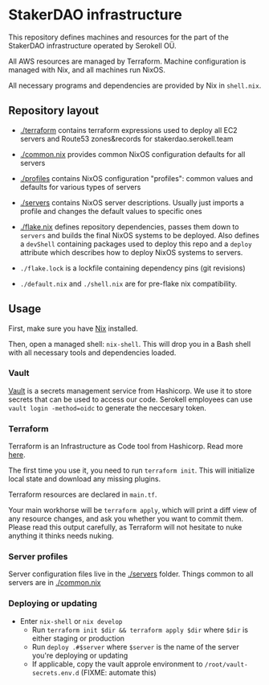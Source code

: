 # StakerDAO infrastructure

This repository defines machines and resources for the part of the StakerDAO
infrastructure operated by Serokell OÜ.

All AWS resources are managed by Terraform. Machine configuration is managed
with Nix, and all machines run NixOS.

All necessary programs and dependencies are provided by Nix in `shell.nix`.

## Repository layout

- [./terraform](./terraform) contains terraform expressions used to deploy
  all EC2 servers and Route53 zones&records for stakerdao.serokell.team

- [./common.nix](./common.nix) provides common NixOS configuration defaults
  for all servers

- [./profiles](./profiles) contains NixOS configuration "profiles": common
  values and defaults for various types of servers

- [./servers](./servers) contains NixOS server descriptions. Usually just
  imports a profile and changes the default values to specific ones

- [./flake.nix](./flake.nix) defines repository dependencies, passes them
  down to `servers` and builds the final NixOS systems to be deployed. Also
  defines a `devShell` containing packages used to deploy this repo and a
  `deploy` attribute which describes how to deploy NixOS systems to servers.

- `./flake.lock` is a lockfile containing dependency pins (git revisions)
- `./default.nix` and `./shell.nix` are for pre-flake nix compatibility.

## Usage

First, make sure you have [Nix](https://nixos.org/nix/) installed.

Then, open a managed shell: `nix-shell`. This will drop you in a Bash shell with
all necessary tools and dependencies loaded.

### Vault
[Vault](https://www.vaultproject.io/) is a secrets management service
from Hashicorp. We use it to store secrets that can be used to access
our code. Serokell employees can use `vault login -method=oidc` to
generate the neccesary token.

### Terraform

Terraform is an Infrastructure as Code tool from Hashicorp. Read more
[here](https://www.terraform.io/).

The first time you use it, you need to run `terraform init`. This will
initialize local state and download any missing plugins.

Terraform resources are declared in `main.tf`.

Your main workhorse will be `terraform apply`, which will print a diff view of
any resource changes, and ask you whether you want to commit them. Please read
this output carefully, as Terraform will not hesitate to nuke anything it thinks
needs nuking.

### Server profiles

Server configuration files live in the [./servers](./servers) folder. Things common
to all servers are in [./common.nix](./common.nix)

### Deploying or updating

- Enter `nix-shell` or `nix develop`
  + Run `terraform init $dir && terraform apply $dir` where `$dir` is either staging or production
  + Run `deploy .#$server` where `$server` is the name of the server you're deploying or updating
  + If applicable, copy the vault approle environment to `/root/vault-secrets.env.d` (FIXME: automate this)
